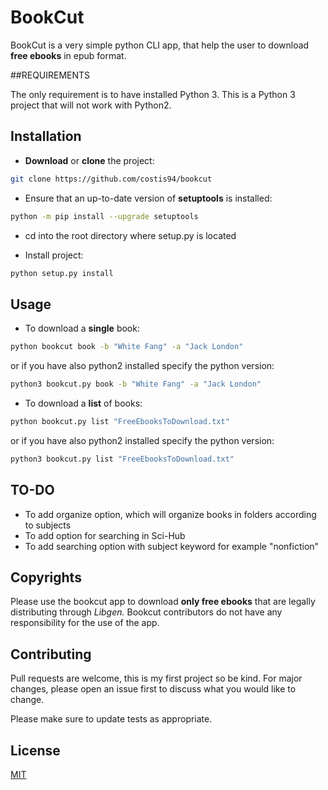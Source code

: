 ﻿# BookCut

BookCut is a very simple python CLI app, that help the user to download **free ebooks** in epub format.



##REQUIREMENTS

The only requirement is to have installed Python 3.
This is a Python 3 project that will not work with Python2.

## Installation

*    **Download** or **clone** the project:

```bash
git clone https://github.com/costis94/bookcut
```

* Ensure that an up-to-date version of **setuptools** is installed:
```bash
python -m pip install --upgrade setuptools
```

* cd into the root directory where setup.py is located

* Install project:

```bash
python setup.py install
```


## Usage

* To download a **single** book:
```bash
python bookcut book -b "White Fang" -a "Jack London"
```
or if you have also python2 installed specify the python version:

```bash
python3 bookcut.py book -b "White Fang" -a "Jack London"
```

* To download a **list** of books:
```bash
python bookcut.py list "FreeEbooksToDownload.txt"
```
or if you have also python2 installed specify the python version:
```bash
python3 bookcut.py list "FreeEbooksToDownload.txt"
```

## TO-DO
* To add organize option, which will organize books in folders according to subjects
* To add option for searching in Sci-Hub
* To add searching option with subject keyword for example "nonfiction"

## Copyrights
Please use the bookcut app to download **only free ebooks** that are legally distributing through *Libgen.*
Bookcut contributors do not have any responsibility for the use of the app.
## Contributing
Pull requests are welcome, this is my first project so be kind.
For major changes, please open an issue first to discuss what you would like to change.

Please make sure to update tests as appropriate.

## License
[MIT](https://choosealicense.com/licenses/mit/)
